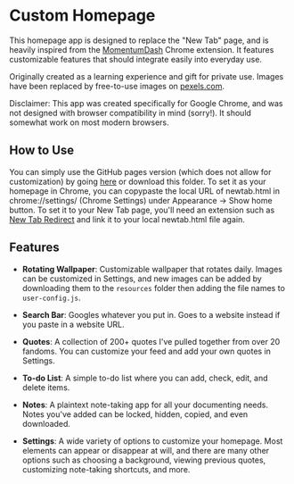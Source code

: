 # Custom Homepage

This homepage app is designed to replace the "New Tab" page, and is heavily
inspired from the [MomentumDash](https://momentumdash.com/) Chrome extension.
It features customizable features that should integrate easily into everyday use.

Originally created as a learning experience and gift for private use. Images have
been replaced by free-to-use images on [pexels.com](https://www.pexels.com/).

Disclaimer: This app was created specifically for Google Chrome, and was not
designed with browser compatibility in mind (sorry!). It should somewhat work on
most modern browsers.

## How to Use

You can simply use the GitHub pages version (which does not allow for customization)
by going [here](https://drakonkinst.github.io/custom-homepage/) or download this folder. To set it as your homepage
in Chrome, you can copypaste the local URL of newtab.html in chrome://settings/
(Chrome Settings) under Appearance -> Show home button. To set it to your
New Tab page, you'll need an extension such as [New Tab Redirect](https://chrome.google.com/webstore/detail/new-tab-redirect/icpgjfneehieebagbmdbhnlpiopdcmna) and link it
to your local newtab.html file again.

## Features

- **Rotating Wallpaper**: Customizable wallpaper that rotates daily. Images can be customized in Settings, and new images can be added by downloading them to the `resources` folder then adding the file names to `user-config.js`.

- **Search Bar**: Googles whatever you put in. Goes to a website instead if you paste in a website URL.

- **Quotes**: A collection of 200+ quotes I've pulled together from over 20 fandoms. You can customize your feed and add your own quotes in Settings.

- **To-do List**: A simple to-do list where you can add, check, edit, and delete items.

- **Notes**: A plaintext note-taking app for all your documenting needs. Notes you've added can be locked, hidden, copied, and even downloaded.

- **Settings**: A wide variety of options to customize your homepage. Most elements can appear or disappear at will, and there are many other options such as choosing a background, viewing previous quotes, customizing note-taking shortcuts, and more.
